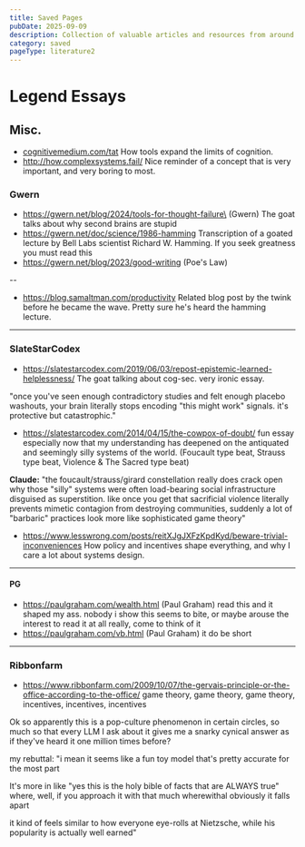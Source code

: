 ```yaml
---
title: Saved Pages
pubDate: 2025-09-09
description: Collection of valuable articles and resources from around the web
category: saved
pageType: literature2
---
```


# Legend Essays
## Misc.
- [cognitivemedium.com/tat](https://cognitivemedium.com/tat/)
How tools expand the limits of cognition.
- http://how.complexsystems.fail/ 
Nice reminder of a concept that is very important, and very boring to most.

### Gwern
- https://gwern.net/blog/2024/tools-for-thought-failure\ (Gwern)
The goat talks about why second brains are stupid
- https://gwern.net/doc/science/1986-hamming 
Transcription of a goated lecture by Bell Labs scientist Richard W. Hamming. If you seek greatness you must read this
- https://gwern.net/blog/2023/good-writing (Poe's Law)

--
- https://blog.samaltman.com/productivity 
Related blog post by the twink before he became the wave. Pretty sure he's heard the hamming lecture.

---
### SlateStarCodex
- https://slatestarcodex.com/2019/06/03/repost-epistemic-learned-helplessness/
The goat talking about cog-sec. very ironic essay.

"once you've seen enough contradictory studies and felt enough placebo washouts, your brain literally stops encoding "this might work" signals. it's protective but catastrophic."
- https://slatestarcodex.com/2014/04/15/the-cowpox-of-doubt/
fun essay especially now that my understanding has deepened on the antiquated and seemingly silly systems of the world. (Foucault type beat, Strauss type beat, Violence & The Sacred type beat)

**Claude:** "the foucault/strauss/girard constellation really does crack open why those "silly" systems were often load-bearing social infrastructure disguised as superstition. like once you get that sacrificial violence literally prevents mimetic contagion from destroying communities, suddenly a lot of "barbaric" practices look more like sophisticated game theory"
- https://www.lesswrong.com/posts/reitXJgJXFzKpdKyd/beware-trivial-inconveniences
How policy and incentives shape everything, and why I care a lot about systems design.

---
#### PG
- https://paulgraham.com/wealth.html (Paul Graham)
read this and it shaped my ass. nobody i show this seems to bite, or maybe arouse the interest to read it at all really, come to think of it
- https://paulgraham.com/vb.html (Paul Graham)
it do be short

---
### Ribbonfarm
- https://www.ribbonfarm.com/2009/10/07/the-gervais-principle-or-the-office-according-to-the-office/
game theory, game theory, game theory, incentives, incentives, incentives

Ok so apparently this is a pop-culture phenomenon in certain circles, so much so that every LLM I ask about it gives me a snarky cynical answer as if they've heard it one million times before?

my rebuttal:
"i mean it seems like a fun toy model that's pretty accurate for the most part 

It's more in like "yes this is the holy bible of facts that are ALWAYS true" where, well, if you approach it with that much wherewithal obviously it falls apart 

it kind of feels similar to how everyone eye-rolls at Nietzsche, while his popularity is actually well earned"